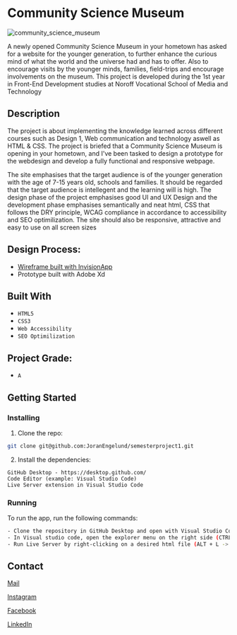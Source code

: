 # Community Science Museum

![community_science_museum](https://user-images.githubusercontent.com/56642663/195356415-de456eb6-8e4c-4abd-94be-cc3e86456bc8.jpg)

A newly opened Community Science Museum in your hometown has asked for a website for the younger generation, to further enhance the curious mind of what the world and the universe had and has to offer. Also to encourage visits by the younger minds, families, field-trips and encourage involvements on the museum.
This project is developed during the 1st year in Front-End Development studies at Noroff Vocational School of Media and Technology

## Description

The project is about implementing the knowledge learned across different courses such as Design 1, Web communication and technology aswell as HTML & CSS. The project is briefed that a Community Science Museum is opening in your hometown, and I've been tasked to design a prototype for the webdesign and develop a fully functional and responsive webpage.

The site emphasises that the target audience is of the younger generation with the age of 7-15 years old, schools and families. It should be regarded that the target audience is intellegent and the learning will is high. The design phase of the project emphasises good UI and UX Design and the development phase emphasises semantically and neat html, CSS that follows the DRY principle, WCAG compliance in accordance to accessibility and SEO optimilization. The site should also be responsive, attractive and easy to use on all screen sizes

## Design Process:
- [Wireframe built with InvisionApp](https://www.invisionapp.com/)
- Prototype built with Adobe Xd

## Built With

- ```HTML5```
- ```CSS3```
- ```Web Accessibility```
- ```SEO Optimilization```

## Project Grade:
- ```A```

## Getting Started

### Installing


1. Clone the repo:

```bash
git clone git@github.com:JoranEngelund/semesterproject1.git
```

2. Install the dependencies:

```
GitHub Desktop - https://desktop.github.com/
Code Editor (example: Visual Studio Code)
Live Server extension in Visual Studio Code
```

### Running

To run the app, run the following commands:

```bash
- Clone the repository in GitHub Desktop and open with Visual Studio Code from the menu (CTRL + SHIFT + A)
- In Visual studio code, open the explorer menu on the right side (CTRL + SHIFT + E)
- Run Live Server by right-clicking on a desired html file (ALT + L -> ALT + O)
```

## Contact

[Mail](mailto:joranengelund@hotmail.com)

[Instagram](https://www.instagram.com/joranengelund/)

[Facebook](https://www.facebook.com/joranengelund)

[LinkedIn](https://www.linkedin.com/in/j%C3%B8ran-engelund-937649252/)

